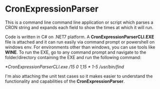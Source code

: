 # CronExpressionParser
This is a command line command line application or script which parses a CRON string and expands each field to show the times at which it will run.

Code is written in C# on .NET7 platform.
A **CronExpressionParserCLI.EXE** file is attached and it can run easily via command prompt or powershell on windows env.
For environments other than windows, you can use tools like **WINE**. 
To run the EXE, go to any command prompt and navigate to the folder/directory containing the EXE and run the following command:

_**CronExpressionParserCLI.exe */15 0 1,15 * 1-5 /usr/bin/find**_

I'm also attaching the unit test cases so it makes easier to understand the functionality and capabilities of the **CronExpressionParser**.
